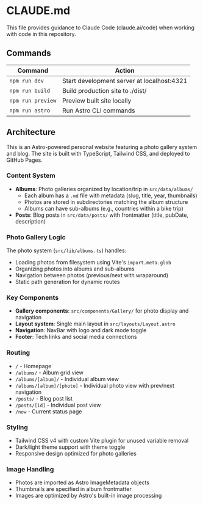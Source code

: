 # CLAUDE.md

This file provides guidance to Claude Code (claude.ai/code) when working with code in this repository.

## Commands

| Command | Action |
|---------|--------|
| `npm run dev` | Start development server at localhost:4321 |
| `npm run build` | Build production site to ./dist/ |
| `npm run preview` | Preview built site locally |
| `npm run astro` | Run Astro CLI commands |

## Architecture

This is an Astro-powered personal website featuring a photo gallery system and blog. The site is built with TypeScript, Tailwind CSS, and deployed to GitHub Pages.

### Content System
- **Albums**: Photo galleries organized by location/trip in `src/data/albums/`
  - Each album has a `.md` file with metadata (slug, title, year, thumbnails)
  - Photos are stored in subdirectories matching the album structure
  - Albums can have sub-albums (e.g., countries within a bike trip)
- **Posts**: Blog posts in `src/data/posts/` with frontmatter (title, pubDate, description)

### Photo Gallery Logic
The photo system (`src/lib/albums.ts`) handles:
- Loading photos from filesystem using Vite's `import.meta.glob`
- Organizing photos into albums and sub-albums
- Navigation between photos (previous/next with wraparound)
- Static path generation for dynamic routes

### Key Components
- **Gallery components**: `src/components/Gallery/` for photo display and navigation
- **Layout system**: Single main layout in `src/layouts/Layout.astro`
- **Navigation**: NavBar with logo and dark mode toggle
- **Footer**: Tech links and social media connections

### Routing
- `/` - Homepage
- `/albums/` - Album grid view
- `/albums/[album]/` - Individual album view
- `/albums/[album]/[photo]` - Individual photo view with prev/next navigation
- `/posts/` - Blog post list
- `/posts/[id]` - Individual post view
- `/now` - Current status page

### Styling
- Tailwind CSS v4 with custom Vite plugin for unused variable removal
- Dark/light theme support with theme toggle
- Responsive design optimized for photo galleries

### Image Handling
- Photos are imported as Astro ImageMetadata objects
- Thumbnails are specified in album frontmatter
- Images are optimized by Astro's built-in image processing